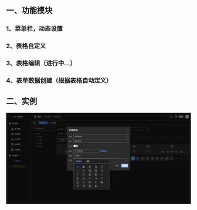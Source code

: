 ## 一、功能模块

### 1、菜单栏，动态设置

### 2、表格自定义

### 3、表格编辑（进行中...）

### 4、表单数据创建（根据表格自动定义）

## 二、实例

![](https://github.com/muerp/erp/blob/main/document/create.png?raw=true)
